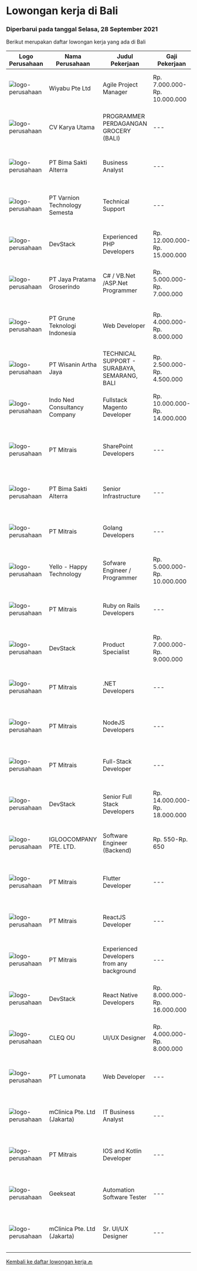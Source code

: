 
  # Lowongan kerja di Bali

  ### Diperbarui pada tanggal Selasa, 28 September 2021

  Berikut merupakan daftar lowongan kerja yang ada di Bali

  |Logo Perusahaan | Nama Perusahaan | Judul Pekerjaan | Gaji Pekerjaan | Lokasi | Deskripsi | Tanggal diunggah | Pranala |
  | -------------- | --------------- | --------------- | --------- | --------- | -------------- | ------- | ----------- |
  |![logo-perusahaan](https://image-service-cdn.seek.com.au/e13756199e756316cd8d6e825606ffddc7a55513/ee4dce1061f3f616224767ad58cb2fc751b8d2dc)|Wiyabu Pte Ltd|Agile Project Manager|Rp. 7.000.000-Rp. 10.000.000|Badung|The Agile Project Manager (APM) is responsible for planning, leading, organizing, and motivating agile project teams to achieve a high level of...|Senin, 27 September 2021|https://www.jobstreet.co.id/id/job/agile-project-manager-8853575/origin/sg?token=0~44eda387-1b4d-4cfb-888c-be34221301c8&sectionRank=1&jobId=jobstreet-sg-job-8853575|
|![logo-perusahaan](https://image-service-cdn.seek.com.au/a2bc069f5a2ec002026b88e554b10a881d2cf7a4/ee4dce1061f3f616224767ad58cb2fc751b8d2dc)|CV Karya Utama|PROGRAMMER PERDAGANGAN GROCERY (BALI)|---|Bali|Kualifikasi: Mengerti Teknologi, dan mempunyai logika yang kuat Pendidikan minimal S1 berpengalaman, sabar &amp; teliti Mengerti bahasa pemrograman...|Minggu, 26 September 2021|https://www.jobstreet.co.id/id/job/programmer-perdagangan-grocery-bali-3625814?token=0~44eda387-1b4d-4cfb-888c-be34221301c8&sectionRank=2&jobId=jobstreet-id-job-3625814|
|![logo-perusahaan](https://image-service-cdn.seek.com.au/3b449304b19b7a5909fe2d6166b69cb2e3dfc9ad/ee4dce1061f3f616224767ad58cb2fc751b8d2dc)|PT Bima Sakti Alterra|Business Analyst|---|Denpasar|Job Description Conducting research and analysis necessary to providing recommendations to the management  Supporting identification of improvement...|Jumat, 24 September 2021|https://www.jobstreet.co.id/id/job/business-analyst-3628781?token=0~44eda387-1b4d-4cfb-888c-be34221301c8&sectionRank=3&jobId=jobstreet-id-job-3628781|
|![logo-perusahaan](https://image-service-cdn.seek.com.au/e3f93fff7a76a5826a055800215e12f29c26b4b5/ee4dce1061f3f616224767ad58cb2fc751b8d2dc)|PT Varnion Technology Semesta|Technical Support|---|Bali|Deskripsi Pekerjaan : Instalasi, pemeliharaan dan penyelesaian masalah di jaringan infrastruktur dan jaringan klien (Wireless, Fiber Optic, LAN,...|Jumat, 24 September 2021|https://www.jobstreet.co.id/id/job/technical-support-3638531?token=0~44eda387-1b4d-4cfb-888c-be34221301c8&sectionRank=4&jobId=jobstreet-id-job-3638531|
|![logo-perusahaan](https://image-service-cdn.seek.com.au/074f2081cc42a722643e36313941760f758e7c3b/ee4dce1061f3f616224767ad58cb2fc751b8d2dc)|DevStack|Experienced PHP Developers|Rp. 12.000.000-Rp. 15.000.000|Bali|General requirements: At least Bachelor degree from reputable university majoring in Computer Science or other IT major. Fluent in English -- written...|Senin, 27 September 2021|https://www.jobstreet.co.id/id/job/experienced-php-developers-3639721?token=0~44eda387-1b4d-4cfb-888c-be34221301c8&sectionRank=5&jobId=jobstreet-id-job-3639721|
|![logo-perusahaan](https://image-service-cdn.seek.com.au/d30cdd42ce42d1f25e42a0cfe4b1cefd46b97989/ee4dce1061f3f616224767ad58cb2fc751b8d2dc)|PT Jaya Pratama Groserindo|C# / VB.Net /ASP.Net Programmer|Rp. 5.000.000-Rp. 7.000.000|Denpasar|Qualification :. Graduate from S1/D3 Informatika max 30 years old Having experience at least 1(one) years in same field Having experience on C# /...|Sabtu, 25 September 2021|https://www.jobstreet.co.id/id/job/c-vb-net-asp-net-programmer-3631021?token=0~44eda387-1b4d-4cfb-888c-be34221301c8&sectionRank=6&jobId=jobstreet-id-job-3631021|
|![logo-perusahaan](https://image-service-cdn.seek.com.au/bce4433421cbd6d3fbcd407460c54cc5d2693753/ee4dce1061f3f616224767ad58cb2fc751b8d2dc)|PT Grune Teknologi Indonesia|Web Developer|Rp. 4.000.000-Rp. 8.000.000|Denpasar|Job Descriptions: Write programming code, either from scratch or adapting from other source code to meet business requirements. Candidates can choose...|Sabtu, 25 September 2021|https://www.jobstreet.co.id/id/job/web-developer-3630995?token=0~44eda387-1b4d-4cfb-888c-be34221301c8&sectionRank=7&jobId=jobstreet-id-job-3630995|
|![logo-perusahaan](https://image-service-cdn.seek.com.au/baab5fef8d61b88cc98204e98c07633534edabdc/ee4dce1061f3f616224767ad58cb2fc751b8d2dc)|PT Wisanin Artha Jaya|TECHNICAL SUPPORT - SURABAYA, SEMARANG, BALI|Rp. 2.500.000-Rp. 4.500.000|Surabaya|Technical Support : Surabaya, Semarang, and Bali.Please put the city that you apply on the CV.Specifically responsible for installation,...|Jumat, 24 September 2021|https://www.jobstreet.co.id/id/job/technical-support-surabaya-semarang-bali-3638664?token=0~44eda387-1b4d-4cfb-888c-be34221301c8&sectionRank=8&jobId=jobstreet-id-job-3638664|
|![logo-perusahaan](https://image-service-cdn.seek.com.au/0a642188b6f444564b4e7d0e61cdd79a37cdf0fa/ee4dce1061f3f616224767ad58cb2fc751b8d2dc)|Indo Ned Consultancy Company|Fullstack Magento Developer|Rp. 10.000.000-Rp. 14.000.000|Bali|Note: This job is not at IndoNed. You will be working for a Dutch company called U Digital (U B.V.) in Indonesia. U Digital is responsible for the...|Sabtu, 25 September 2021|https://www.jobstreet.co.id/id/job/fullstack-magento-developer-3625323?token=0~44eda387-1b4d-4cfb-888c-be34221301c8&sectionRank=9&jobId=jobstreet-id-job-3625323|
|![logo-perusahaan](https://image-service-cdn.seek.com.au/969b0c47f133a1e0155056a5d964c63953dd6304/ee4dce1061f3f616224767ad58cb2fc751b8d2dc)|PT Mitrais|SharePoint Developers|---|Denpasar|Build your Career with Mitrais ! We're looking for experienced SharePoint Developers to be part of our team  What will you be doing? Develop REST APIs...|Sabtu, 25 September 2021|https://www.jobstreet.co.id/id/job/sharepoint-developers-3638958?token=0~44eda387-1b4d-4cfb-888c-be34221301c8&sectionRank=10&jobId=jobstreet-id-job-3638958|
|![logo-perusahaan](https://image-service-cdn.seek.com.au/3b449304b19b7a5909fe2d6166b69cb2e3dfc9ad/ee4dce1061f3f616224767ad58cb2fc751b8d2dc)|PT Bima Sakti Alterra|Senior Infrastructure|---|Denpasar|Bekerja di environment TI multi user untuk mengelola aplikasi, database, server, server file, jaringan, penyimpanan data dan infrastruktur pendukung....|Jumat, 24 September 2021|https://www.jobstreet.co.id/id/job/senior-infrastructure-3628760?token=0~44eda387-1b4d-4cfb-888c-be34221301c8&sectionRank=11&jobId=jobstreet-id-job-3628760|
|![logo-perusahaan](https://image-service-cdn.seek.com.au/969b0c47f133a1e0155056a5d964c63953dd6304/ee4dce1061f3f616224767ad58cb2fc751b8d2dc)|PT Mitrais|Golang Developers|---|Bali|Build your Career with Mitrais!We're looking for experienced Golang Developers to be part of our team. What will you be doing? Liaising with...|Jumat, 24 September 2021|https://www.jobstreet.co.id/id/job/golang-developers-3628708?token=0~44eda387-1b4d-4cfb-888c-be34221301c8&sectionRank=12&jobId=jobstreet-id-job-3628708|
|![logo-perusahaan](https://image-service-cdn.seek.com.au/77b7a6f25a427ff26a420d420d83c0e7d81fcf8a/ee4dce1061f3f616224767ad58cb2fc751b8d2dc)|Yello - Happy Technology|Sofware Engineer / Programmer|Rp. 5.000.000-Rp. 10.000.000|Bali|Start a Career with YelloAt Yello, we are looking for Node.js Developers to be part of our team for an immediate start.The work will involve the...|Senin, 27 September 2021|https://www.jobstreet.co.id/id/job/sofware-engineer-programmer-3637971?token=0~44eda387-1b4d-4cfb-888c-be34221301c8&sectionRank=13&jobId=jobstreet-id-job-3637971|
|![logo-perusahaan](https://image-service-cdn.seek.com.au/969b0c47f133a1e0155056a5d964c63953dd6304/ee4dce1061f3f616224767ad58cb2fc751b8d2dc)|PT Mitrais|Ruby on Rails Developers|---|Bali|Build your Career with Mitrais ! We're urgently looking for experienced Ruby On Rails  Developers to be part of our team for an immediate...|Jumat, 24 September 2021|https://www.jobstreet.co.id/id/job/ruby-on-rails-developers-3628712?token=0~44eda387-1b4d-4cfb-888c-be34221301c8&sectionRank=14&jobId=jobstreet-id-job-3628712|
|![logo-perusahaan](https://image-service-cdn.seek.com.au/074f2081cc42a722643e36313941760f758e7c3b/ee4dce1061f3f616224767ad58cb2fc751b8d2dc)|DevStack|Product Specialist|Rp. 7.000.000-Rp. 9.000.000|Bali|We are looking for exceptional Product Specialist for placement to our development office in BANDUNG. The position requires at least: 3+ years of...|Jumat, 24 September 2021|https://www.jobstreet.co.id/id/job/product-specialist-3637747?token=0~44eda387-1b4d-4cfb-888c-be34221301c8&sectionRank=15&jobId=jobstreet-id-job-3637747|
|![logo-perusahaan](https://image-service-cdn.seek.com.au/969b0c47f133a1e0155056a5d964c63953dd6304/ee4dce1061f3f616224767ad58cb2fc751b8d2dc)|PT Mitrais|.NET Developers|---|Denpasar|Build your Career with Mitrais !  We're looking for experienced .NET Software Engineers to be part of our team.  What will you be doing ?  Coding high...|Jumat, 24 September 2021|https://www.jobstreet.co.id/id/job/net-developers-3628699?token=0~44eda387-1b4d-4cfb-888c-be34221301c8&sectionRank=16&jobId=jobstreet-id-job-3628699|
|![logo-perusahaan](https://image-service-cdn.seek.com.au/969b0c47f133a1e0155056a5d964c63953dd6304/ee4dce1061f3f616224767ad58cb2fc751b8d2dc)|PT Mitrais|NodeJS Developers|---|Bali|Build your Career with Mitrais! We're urgently looking for experienced NodeJS Developers to be part of our team for an immediate start.Our client is a...|Jumat, 24 September 2021|https://www.jobstreet.co.id/id/job/nodejs-developers-3628701?token=0~44eda387-1b4d-4cfb-888c-be34221301c8&sectionRank=17&jobId=jobstreet-id-job-3628701|
|![logo-perusahaan](https://image-service-cdn.seek.com.au/969b0c47f133a1e0155056a5d964c63953dd6304/ee4dce1061f3f616224767ad58cb2fc751b8d2dc)|PT Mitrais|Full-Stack Developer|---|Bali|Build your Career with Mitrais!  We're looking for experienced Full-Stack Developers to be part of our team. What will you be doing? Coding high...|Jumat, 24 September 2021|https://www.jobstreet.co.id/id/job/full-stack-developer-3628711?token=0~44eda387-1b4d-4cfb-888c-be34221301c8&sectionRank=18&jobId=jobstreet-id-job-3628711|
|![logo-perusahaan](https://image-service-cdn.seek.com.au/074f2081cc42a722643e36313941760f758e7c3b/ee4dce1061f3f616224767ad58cb2fc751b8d2dc)|DevStack|Senior Full Stack Developers|Rp. 14.000.000-Rp. 18.000.000|Bali|We are looking for exceptional and experienced Senior Full Stack Developers to join our team in Bandung or Bali!  General requirement At least...|Sabtu, 25 September 2021|https://www.jobstreet.co.id/id/job/senior-full-stack-developers-3624593?token=0~44eda387-1b4d-4cfb-888c-be34221301c8&sectionRank=19&jobId=jobstreet-id-job-3624593|
|![logo-perusahaan](https://image-service-cdn.seek.com.au/c5ae64cbbd3cc7cf0d28f2b7937a0f4838c481ef/ee4dce1061f3f616224767ad58cb2fc751b8d2dc)|IGLOOCOMPANY PTE. LTD.|Software Engineer (Backend)|Rp. 550-Rp. 650|Bali|Job purposeWe are currently looking for Software Engineer to work on our igloohome or iglooworks Software Product. As a Backend Software Engineer, you...|Jumat, 24 September 2021|https://www.jobstreet.co.id/id/job/software-engineer-backend-8825299/origin/sg?token=0~44eda387-1b4d-4cfb-888c-be34221301c8&sectionRank=20&jobId=jobstreet-sg-job-8825299|
|![logo-perusahaan](https://image-service-cdn.seek.com.au/969b0c47f133a1e0155056a5d964c63953dd6304/ee4dce1061f3f616224767ad58cb2fc751b8d2dc)|PT Mitrais|Flutter Developer|---|Bali|Build your Career with Mitrais !  We're looking for experienced Flutter Developer to be part of our team. What will you be doing?  Liase with...|Jumat, 24 September 2021|https://www.jobstreet.co.id/id/job/flutter-developer-3628705?token=0~44eda387-1b4d-4cfb-888c-be34221301c8&sectionRank=21&jobId=jobstreet-id-job-3628705|
|![logo-perusahaan](https://image-service-cdn.seek.com.au/969b0c47f133a1e0155056a5d964c63953dd6304/ee4dce1061f3f616224767ad58cb2fc751b8d2dc)|PT Mitrais|ReactJS Developer|---|Bali|We're urgently looking for experienced ReactJS Developers to be part of our team for an immediate start.Our client is a consultancy focused company...|Jumat, 24 September 2021|https://www.jobstreet.co.id/id/job/reactjs-developer-3628710?token=0~44eda387-1b4d-4cfb-888c-be34221301c8&sectionRank=22&jobId=jobstreet-id-job-3628710|
|![logo-perusahaan](https://image-service-cdn.seek.com.au/969b0c47f133a1e0155056a5d964c63953dd6304/ee4dce1061f3f616224767ad58cb2fc751b8d2dc)|PT Mitrais|Experienced Developers from any background|---|Bali|Build your Career with Mitrais !  We're looking for experienced Software Engineers from any background to be part of our team.  What will you...|Jumat, 24 September 2021|https://www.jobstreet.co.id/id/job/experienced-developers-from-any-background-3628706?token=0~44eda387-1b4d-4cfb-888c-be34221301c8&sectionRank=23&jobId=jobstreet-id-job-3628706|
|![logo-perusahaan](https://image-service-cdn.seek.com.au/074f2081cc42a722643e36313941760f758e7c3b/ee4dce1061f3f616224767ad58cb2fc751b8d2dc)|DevStack|React Native Developers|Rp. 8.000.000-Rp. 16.000.000|Bali|We are looking for exceptional and experienced React Native Developers to join our team in Bandung or Bali!  General requirement At least Bachelor...|Kamis, 23 September 2021|https://www.jobstreet.co.id/id/job/react-native-developers-3628549?token=0~44eda387-1b4d-4cfb-888c-be34221301c8&sectionRank=24&jobId=jobstreet-id-job-3628549|
|![logo-perusahaan](https://image-service-cdn.seek.com.au/83f6c0a379be672bd3733ebae34ee48ae48afc54/ee4dce1061f3f616224767ad58cb2fc751b8d2dc)|CLEQ OU|UI/UX Designer|Rp. 4.000.000-Rp. 8.000.000|Badung|About MelalieItsavirus is a software company with offices in Bali, Singapore and Amsterdam. With a relative small group of people, we work on great...|Rabu, 22 September 2021|https://www.jobstreet.co.id/id/job/ui-ux-designer-3635626?token=0~44eda387-1b4d-4cfb-888c-be34221301c8&sectionRank=25&jobId=jobstreet-id-job-3635626|
|![logo-perusahaan](https://image-service-cdn.seek.com.au/3de98e9c9215f2393d4c138e6c0f5f1400933fcb/ee4dce1061f3f616224767ad58cb2fc751b8d2dc)|PT Lumonata|Web Developer|---|Badung|Lumonata are an independent design and development studio based in Bali that provides services in the field of website design, website...|Kamis, 23 September 2021|https://www.jobstreet.co.id/id/job/web-developer-3622830?token=0~44eda387-1b4d-4cfb-888c-be34221301c8&sectionRank=26&jobId=jobstreet-id-job-3622830|
|![logo-perusahaan](https://image-service-cdn.seek.com.au/7665bb5bd589f085f653b36d2f3cbccaf93e5953/ee4dce1061f3f616224767ad58cb2fc751b8d2dc)|mClinica Pte. Ltd (Jakarta)|IT Business Analyst|---|Bali|mClinica is a fast-growing, venture backed, impact-driven technology organization whose mission is to build connect the world’s pharmacies and improve...|Selasa, 21 September 2021|https://www.jobstreet.co.id/id/job/it-business-analyst-3634862?token=0~44eda387-1b4d-4cfb-888c-be34221301c8&sectionRank=27&jobId=jobstreet-id-job-3634862|
|![logo-perusahaan](https://image-service-cdn.seek.com.au/969b0c47f133a1e0155056a5d964c63953dd6304/ee4dce1061f3f616224767ad58cb2fc751b8d2dc)|PT Mitrais|IOS and Kotlin Developer|---|Bali|Build your Career with Mitrais !  We're looking for experienced iOS and Kotlin Developer to be part of our team. What will you be doing?  Liase with...|Jumat, 24 September 2021|https://www.jobstreet.co.id/id/job/ios-and-kotlin-developer-3628703?token=0~44eda387-1b4d-4cfb-888c-be34221301c8&sectionRank=28&jobId=jobstreet-id-job-3628703|
|![logo-perusahaan](https://image-service-cdn.seek.com.au/a94166d692fda70a364e9d5191d7ced8a65f1597/ee4dce1061f3f616224767ad58cb2fc751b8d2dc)|Geekseat|Automation Software Tester|---|Badung|We’re looking for an Outstanding Automation Software Tester to join our Awesome Engineering Team at Bali or Bandung.As an Automation Software Tester...|Kamis, 23 September 2021|https://www.jobstreet.co.id/id/job/automation-software-tester-3628540?token=0~44eda387-1b4d-4cfb-888c-be34221301c8&sectionRank=29&jobId=jobstreet-id-job-3628540|
|![logo-perusahaan](https://image-service-cdn.seek.com.au/7665bb5bd589f085f653b36d2f3cbccaf93e5953/ee4dce1061f3f616224767ad58cb2fc751b8d2dc)|mClinica Pte. Ltd (Jakarta)|Sr. UI/UX Designer|---|Jakarta Raya|mClinica is hiring for a Sr. UI/UX Designer to support our growth regionally and globally. We are looking for a highly ambitious, dynamic individual...|Kamis, 23 September 2021|https://www.jobstreet.co.id/id/job/sr-ui-ux-designer-3627569?token=0~44eda387-1b4d-4cfb-888c-be34221301c8&sectionRank=30&jobId=jobstreet-id-job-3627569|


  [Kembali ke daftar lowongan kerja 🔙](../README.md#daftar-lowongan-kerja)
  